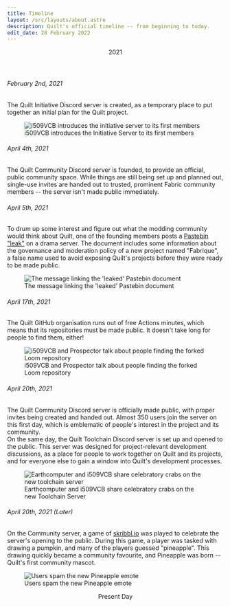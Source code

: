 ```yaml
---
title: Timeline
layout: /src/layouts/about.astro
description: Quilt's official timeline -- from beginning to today.
edit_date: 28 February 2022
---
```


<div class="timeline">
<header class="timeline-header">
    <span class="tag is-medium is-primary">2021</span>
</header>

<div class="timeline-item">
    <div class="timeline-marker is-icon">
        <i class="fas fa-wrench"></i>
    </div>
    <div class="timeline-content">
        <h6 class="heading" id="2021-02-02">February 2nd, 2021</h6>
        The Quilt Initiative Discord server is created, as a temporary place to put together an initial plan for the Quilt project.
        <figure>
            <img alt="i509VCB introduces the initiative server to its first members"
                src="/assets/img/history/2021-02-02_first-initiative-message.png" />
            <figcaption>
                i509VCB introduces the Initiative Server to its first members
            </figcaption>
        </figure>
    </div>
</div>

<div class="timeline-item">
    <div class="timeline-marker is-icon">
        <i class="fas fa-people-carry-box"></i>
    </div>
    <div class="timeline-content">
        <h6 class="heading" id="2021-04-04">April 4th, 2021</h6>
        The Quilt Community Discord server is founded, to provide an official, public community space. While things are still being set up and planned out, single-use invites are handed out to trusted, prominent Fabric community members -- the server isn't made public immediately. </div>
</div>

<div class="timeline-item">
    <div class="timeline-marker is-icon">
        <i class="fas fa-eyes"></i>
    </div>
    <div class="timeline-content">
        <h6 class="heading" id="2021-04-05">April 5th, 2021</h6>
        To drum up some interest and figure out what the modding community would think about Quilt, one of the founding members posts a <a href="https://pastebin.com/spNgyCMD">Pastebin "leak"</a> on a drama server. The document includes some information about the governance and moderation policy of a new project named "Fabrique", a false name used to avoid exposing Quilt's projects before they were ready to be made public.
        <figure>
            <img alt="The message linking the 'leaked' Pastebin document"
                src="/assets/img/history/2021-04-05_not-quite-a-leak.png" />
            <figcaption>
                The message linking the 'leaked' Pastebin document
            </figcaption>
        </figure>
    </div>
</div>

<div class="timeline-item">
    <div class="timeline-marker is-icon">
        <i class="fab fa-github"></i>
    </div>
    <div class="timeline-content">
        <h6 class="heading" id="2021-04-17">April 17th, 2021</h6>
        The Quilt GitHub organisation runs out of free Actions minutes, which means that its repositories must be made public. It doesn't take long for people to find them, either!
        <figure>
            <img alt="i509VCB and Prospector talk about people finding the forked Loom repository"
                src="/assets/img/history/2021-04-18_out-of-minutes.png" />
            <figcaption>
                i509VCB and Prospector talk about people finding the forked Loom repository
            </figcaption>
        </figure>
    </div>
</div>

<div class="timeline-item">
    <div class="timeline-marker is-icon">
        <i class="fas fa-message-smile"></i>
    </div>
    <div class="timeline-content">
        <h6 class="heading" id="2021-04-20">April 20th, 2021</h6>
        The Quilt Community Discord server is officially made public, with proper invites being created and handed out. Almost 350 users join the server on this first day, which is emblematic of people's interest in the project and its community.<br>On the same day, the Quilt Toolchain Discord server is set up and opened to the public. This server was designed for project-relevant development discussions, as a place for people to work together on Quilt and its projects, and for everyone else to gain a window into Quilt's development processes.
        <figure>
            <img alt="Earthcomputer and i509VCB share celebratory crabs on the new toolchain server"
                src="/assets/img/history/2021-04-20_toolchain-crabs.png" />
            <figcaption>
                Earthcomputer and i509VCB share celebratory crabs on the new Toolchain Server
            </figcaption>
        </figure>
    </div>
</div>

<div class="timeline-item">
    <div class="timeline-marker is-icon">
        <i class="fas fa-pumpkin"></i>
    </div>
    <div class="timeline-content">
        <h6 class="heading" id="2021-04-20-later">April 20th, 2021 (Later)</h6>
        On the Community server, a game of <a href="https://skribbl.io">skribbl.io</a> was played to celebrate the server's opening to the public. During this game, a player was tasked with drawing a pumpkin, and many of the players guessed "pineapple". This drawing quickly became a community favourite, and Pineapple was born -- Quilt's first community mascot.
        <figure>
            <img alt="Users spam the new Pineapple emote" src="/assets/img/history/2021-04-20_pineapple-spam.png" />
            <figcaption>
                Users spam the new Pineapple emote
            </figcaption>
        </figure>
    </div>
</div>

<header class="timeline-header">
    <span class="tag is-medium is-primary">Present Day</span>
</header>
</div>
